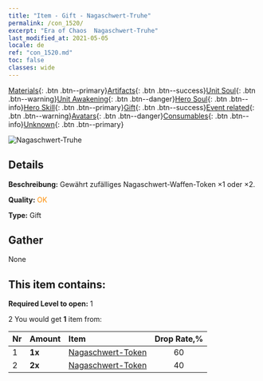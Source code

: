 ```yaml
---
title: "Item - Gift - Nagaschwert-Truhe"
permalink: /con_1520/
excerpt: "Era of Chaos  Nagaschwert-Truhe"
last_modified_at: 2021-05-05
locale: de
ref: "con_1520.md"
toc: false
classes: wide
---
```

 [Materials](/ItemsDE/){: .btn .btn--primary}[Artifacts](/ItemsDE/Artifacts/){: .btn .btn--success}[Unit Soul](/ItemsDE/UnitSoul/){: .btn .btn--warning}[Unit Awakening](/ItemsDE/UnitAwakening/){: .btn .btn--danger}[Hero Soul](/ItemsDE/HeroSoul/){: .btn .btn--info}[Hero Skill](/ItemsDE/HeroSkill/){: .btn .btn--primary}[Gift](/ItemsDE/Gift/){: .btn .btn--success}[Event related](/ItemsDE/Events/){: .btn .btn--warning}[Avatars](/ItemsDE/Avatars/){: .btn .btn--danger}[Consumables](/ItemsDE/Consumables/){: .btn .btn--info}[Unknown](/ItemsDE/Unknown/){: .btn .btn--primary}

 ![Nagaschwert-Truhe](/images/t/i_907134.png)

## Details
 **Beschreibung:** Gewährt zufälliges Nagaschwert-Waffen-Token ×1 oder ×2.

 **Quality:** <span style="color: #FF8C00">OK</span>

 **Type:** Gift

## Gather

  None

## This item contains:

 **Required Level to open:** 1

 2 You would get **1** item  from:

  | Nr | Amount |     Item    | Drop Rate,% |
  |:---|:-------|:------------|:---------:|
  | 1 |  **1x** | [Nagaschwert-Token](/ItemsDE/con_987/) | 60 | 
  | 2 |  **2x** | [Nagaschwert-Token](/ItemsDE/con_987/) | 40 | 
